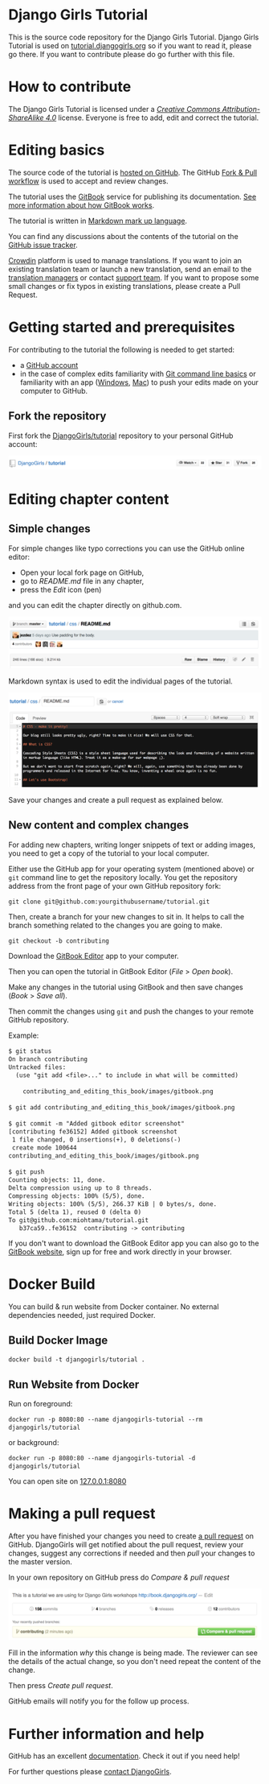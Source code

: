 # Django Girls Tutorial

This is the source code repository for the Django Girls Tutorial. Django Girls Tutorial is used on [tutorial.djangogirls.org](http://tutorial.djangogirls.org) so if you want to read it, please go there. If you want to contribute please do go further with this file.


# How to contribute

The Django Girls Tutorial is licensed under a [*Creative Commons Attribution-ShareAlike 4.0*](https://creativecommons.org/licenses/by-sa/4.0/) license. Everyone is free to add, edit and correct the tutorial.

# Editing basics

The source code of the tutorial is [hosted on GitHub](https://github.com/DjangoGirls/tutorial). The GitHub [Fork & Pull workflow](https://help.github.com/articles/using-pull-requests) is used to accept and review changes.

The tutorial uses the [GitBook](https://legacy.gitbook.com/) service for publishing its documentation. [See more information about how GitBook works](https://help.gitbook.com/).

The tutorial is written in [Markdown mark up language](https://help.github.com/articles/markdown-basics).

You can find any discussions about the contents of the tutorial on the [GitHub issue tracker](https://github.com/DjangoGirls/tutorial/issues).

[Crowdin](https://crowdin.com/project/django-girls-tutorial) platform is used to manage translations. If you want to join an existing translation team or launch a new translation, send an email to the [translation managers](mailto:translations@djangogirls.org) or contact [support team](mailto:hello@djangogirls.org). If you want to propose some small changes or fix typos in existing translations, please create a Pull Request.

# Getting started and prerequisites

For contributing to the tutorial the following is needed to get started:

* a [GitHub account](https://github.com)
* in the case of complex edits familiarity with [Git command line basics](https://help.github.com/articles/set-up-git) or familiarity with an app ([Windows](https://windows.github.com/), [Mac](https://mac.github.com/)) to push your edits made on your computer to GitHub.

## Fork the repository

First fork the [DjangoGirls/tutorial](https://github.com/DjangoGirls/tutorial) repository to your personal GitHub account:

![Fork button](contributing/images/fork.png)

# Editing chapter content

## Simple changes

For simple changes like typo corrections you can use the GitHub online editor:

* Open your local fork page on GitHub,
* go to *README.md* file in any chapter,
* press the *Edit* icon (pen)

and you can edit the chapter directly on github.com.

![Edit button](contributing/images/edit.png)

Markdown syntax is used to edit the individual pages of the tutorial.

![GitHub editor](contributing/images/github_editor.png)

Save your changes and create a pull request as explained below.

## New content and complex changes

For adding new chapters, writing longer snippets of text or adding images, you need to get a copy of the tutorial to your local computer.

Either use the GitHub app for your operating system (mentioned above) or `git` command line to get the repository locally. You get the repository address from the front page of your own GitHub repository fork:

    git clone git@github.com:yourgithubusername/tutorial.git

Then, create a branch for your new changes to sit in. It helps to call the branch something related to the changes you are going to make.

    git checkout -b contributing

Download the [GitBook Editor](https://legacy.gitbook.com/editor) app to your computer.

Then you can open the tutorial in GitBook Editor (*File* > *Open book*).

Make any changes in the tutorial using GitBook and then save changes (*Book* > *Save all*).

Then commit the changes using `git` and push the changes to your remote GitHub repository.

Example:

    $ git status
    On branch contributing
    Untracked files:
      (use "git add <file>..." to include in what will be committed)

        contributing_and_editing_this_book/images/gitbook.png

    $ git add contributing_and_editing_this_book/images/gitbook.png

    $ git commit -m "Added gitbook editor screenshot"
    [contributing fe36152] Added gitbook screenshot
     1 file changed, 0 insertions(+), 0 deletions(-)
     create mode 100644 contributing_and_editing_this_book/images/gitbook.png

    $ git push
    Counting objects: 11, done.
    Delta compression using up to 8 threads.
    Compressing objects: 100% (5/5), done.
    Writing objects: 100% (5/5), 266.37 KiB | 0 bytes/s, done.
    Total 5 (delta 1), reused 0 (delta 0)
    To git@github.com:miohtama/tutorial.git
       b37ca59..fe36152  contributing -> contributing

If you don't want to download the GitBook Editor app you can also go to the [GitBook website](https://legacy.gitbook.com/), sign up for free and work directly in your browser.


# Docker Build

You can build & run website from Docker container. No external dependencies needed, just required Docker.


## Build Docker Image

    docker build -t djangogirls/tutorial .


## Run Website from Docker

Run on foreground:

    docker run -p 8080:80 --name djangogirls-tutorial --rm djangogirls/tutorial

or background:

    docker run -p 8080:80 --name djangogirls-tutorial -d djangogirls/tutorial

You can open site on [127.0.0.1:8080](http://127.0.0.1:8080)


# Making a pull request

After you have finished your changes you need to create [a pull request](https://help.github.com/articles/using-pull-requests)  on GitHub. DjangoGirls will get notified about the pull request, review your changes, suggest any corrections if needed and then *pull* your changes to the master version.

In your own repository on GitHub press do *Compare & pull request*

![Compare & pull request](contributing/images/pull_request.png)

Fill in the information *why* this change is being made. The reviewer can see the details of the actual change, so you don't need repeat the content of the change.

Then press *Create pull request*.

GitHub emails will notify you for the follow up process.

# Further information and help

GitHub has an excellent [documentation](https://help.github.com/). Check it out if you need help!

For further questions please [contact DjangoGirls](https://djangogirls.org/).
